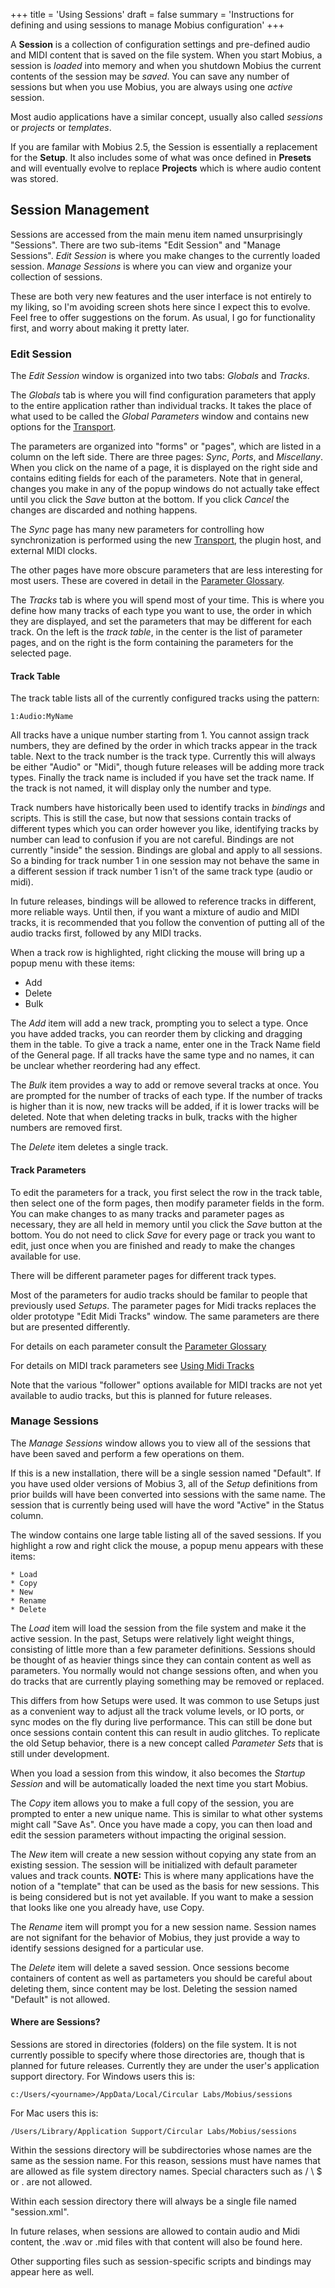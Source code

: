 +++
title = 'Using Sessions'
draft = false
summary = 'Instructions for defining and using sessions to manage Mobius configuration'
+++

A **Session** is a collection of configuration settings and pre-defined audio and MIDI content that is saved on the file system.  When you start Mobius, a session is *loaded* into memory and when you shutdown Mobius the current contents of the session may be *saved*.  You can save any number of sessions but when you use Mobius, you are always using one *active* session.

Most audio applications have a similar concept, usually also called *sessions* or *projects* or *templates*.

If you are familar with Mobius 2.5, the Session is essentially a replacement for the **Setup**.  It also includes some of what was once defined in **Presets** and will eventually evolve to replace **Projects** which is where audio content was stored.

## Session Management

Sessions are accessed from the main menu item named unsurprisingly "Sessions".   There are two sub-items "Edit Session" and "Manage Sessions".  *Edit Session* is where you make changes to the currently loaded session.  *Manage Sessions* is where you can view and organize your collection of sessions.

These are both very new features and the user interface is not entirely to my liking, so I'm avoiding screen shots here since I expect this to evolve.  Feel free to offer suggestions on the forum.  As usual, I go for functionality first, and worry about making it pretty later.

### Edit Session

The *Edit Session* window is organized into two tabs: *Globals* and *Tracks*.

The *Globals* tab is where you will find configuration parameters that apply to the entire application rather than individual tracks.  It takes the place of what used to be called the *Global Parameters* window and contains new options for the [Transport](transport).

The parameters are organized into "forms" or "pages", which are listed in a column on the left side.  There are three pages: *Sync*, *Ports*, and *Miscellany*.  When you click on the name of a page, it is displayed on the right side and contains editing fields for each of the parameters.  Note that in general, changes you make in any of the popup windows do not actually take effect until you click the *Save* button at the bottom.  If you click *Cancel* the changes are discarded and nothing happens.

The *Sync* page has many new parameters for controlling how synchronization is performed using
the new [Transport](transport), the plugin host, and external MIDI clocks.

The other pages have more obscure parameters that are less interesting for most users.  These are covered in detail in the [Parameter Glossary](parameters).

The *Tracks* tab is where you will spend most of your time.  This is where you define how many tracks of each type you want to use, the order in which they are displayed, and set the parameters that may be different for each track.  On the left is the *track table*, in the center is the list of parameter pages, and on the right is the form containing the parameters for the selected page.

#### Track Table

The track table lists all of the currently configured tracks using the pattern:

    1:Audio:MyName

All tracks have a unique number starting from 1.  You cannot assign track numbers, they are defined by the order in which tracks appear in the track table.  Next to the track number is the track type.  Currently this will always be either "Audio" or "Midi", though future releases will be adding more track types.  Finally the track name is included if you have set the track name.  If the track is not named, it will display only the number and type.


Track numbers have historically been used to identify tracks in *bindings* and scripts.  This is still the case, but now that sessions contain tracks of different types which you can order however you like, identifying tracks by number can lead to confusion if you are not careful.  Bindings are not currently "inside" the session.  Bindings are global and apply to all sessions.  So a binding for track number 1 in one session may not behave the same in a different session if track number 1 isn't of the same track type (audio or midi).

In future releases, bindings will be allowed to reference tracks in different, more reliable ways.  Until then, if you want a mixture of audio and MIDI tracks, it is recommended that you follow the convention of putting all of the audio tracks first, followed by any MIDI tracks.

When a track row is highlighted, right clicking the mouse will bring up a popup menu with these items:

  * Add
  * Delete
  * Bulk

The *Add* item will add a new track, prompting you to select a type.  Once you have added tracks, you can reorder them by clicking and dragging them in the table.  To give a track a name, enter one in the Track Name field of the General page.  If all tracks have the same type and no names, it can be unclear whether reordering had any effect.

The *Bulk* item provides a way to add or remove several tracks at once.  You are prompted for the number of tracks of each type.   If the number of tracks is higher than it is now, new tracks will be added, if it is lower tracks will be deleted.   Note that when deleting tracks in bulk, tracks with the higher numbers are removed first.

The *Delete* item deletes a single track.

#### Track Parameters

To edit the parameters for a track, you first select the row in the track table, then select one of the form pages, then modify parameter fields in the form.  You can make changes to as many tracks and parameter pages as necessary, they are all held in memory until you click the *Save* button at the bottom.  You do not need to click *Save* for every page or track you want to edit, just once when you are finished and ready to make the changes available for use.

There will be different parameter pages for different track types.

Most of the parameters for audio tracks should be familar to people that previously used *Setups*.
The parameter pages for Midi tracks replaces the older prototype "Edit Midi Tracks" window.  The same parameters are there but are presented differently.

For details on each parameter consult the [Parameter Glossary](parameters) 

For details on MIDI track parameters see [Using Midi Tracks](miditracks)

Note that the various "follower" options available for MIDI tracks are not yet available
to audio tracks, but this is planned for future releases.

### Manage Sessions

The *Manage Sessions* window allows you to view all of the sessions that have been saved
and perform a few operations on them.

If this is a new installation, there will be a single session named "Default".
If you have used older versions of Mobius 3, all of the *Setup* definitions from prior builds will have been converted into sessions with the same name.   The session that is currently being used will have the word "Active" in the Status column.

The window contains one large table listing all of the saved sessions.  If you highlight a row and right click the mouse, a popup menu appears with these items:

    * Load
    * Copy
    * New
    * Rename
    * Delete

The *Load* item will load the session from the file system and make it the active session.  In the past, Setups were relatively light weight things, consisting of little more than a few parameter definitions.  Sessions should be thought of as heavier things since they can contain content as well as parameters.   You normally would not change sessions often, and when you do tracks that are currently playing something may be removed or replaced.

This differs from how Setups were used.  It was common to use Setups just as a convenient way to
adjust all the track volume levels, or IO ports, or sync modes on the fly during live performance.
This can still be done but once sessions contain content this can result in audio glitches.
To replicate the old Setup behavior, there is a new concept called *Parameter Sets* that is still
under development.

When you load a session from this window, it also becomes the *Startup Session* and will be automatically loaded the next time you start Mobius.  

The *Copy* item allows you to make a full copy of the session, you are prompted to enter a new unique name.  This is similar to what other systems might call "Save As".  Once you have made a copy, you can then load and edit the session parameters without impacting the original session.

The *New* item will create a new session without copying any state from an existing session.  The session will be initialized with default parameter values and track counts.  **NOTE:** This is where many applications have the notion of a "template" that can be used as the basis for new sessions.  This is being considered but is not yet available.  If you want to make a session that looks like one you already have, use Copy.

The *Rename* item will prompt you for a new session name.  Session names are not signifant for the behavior of Mobius, they just provide a way to identify sessions designed for a particular use.

The *Delete* item will delete a saved session.   Once sessions become containers of content as well as partameters you should be careful about deleting them, since content may be lost.   Deleting the session named "Default" is not allowed.

#### Where are Sessions?

Sessions are stored in directories (folders) on the file system.  It is not currently possible to
specify where those directories are, though that is planned for future releases.  Currently they are under the user's application support directory.  For Windows users this is:

    c:/Users/<yourname>/AppData/Local/Circular Labs/Mobius/sessions

For Mac users this is:

    /Users/Library/Application Support/Circular Labs/Mobius/sessions

Within the sessions directory will be subdirectories whose names are the same as the session name.
For this reason, sessions must have names that are allowed as file system directory names.  Special characters such as / \ $ or .  are not allowed.

Within each session directory there will always be a single file named "session.xml".

In future relases, when sessions are allowed to contain audio and Midi content, the .wav or .mid
files with that content will also be found here.

Other supporting files such as session-specific scripts and bindings may appear here as well.




       

